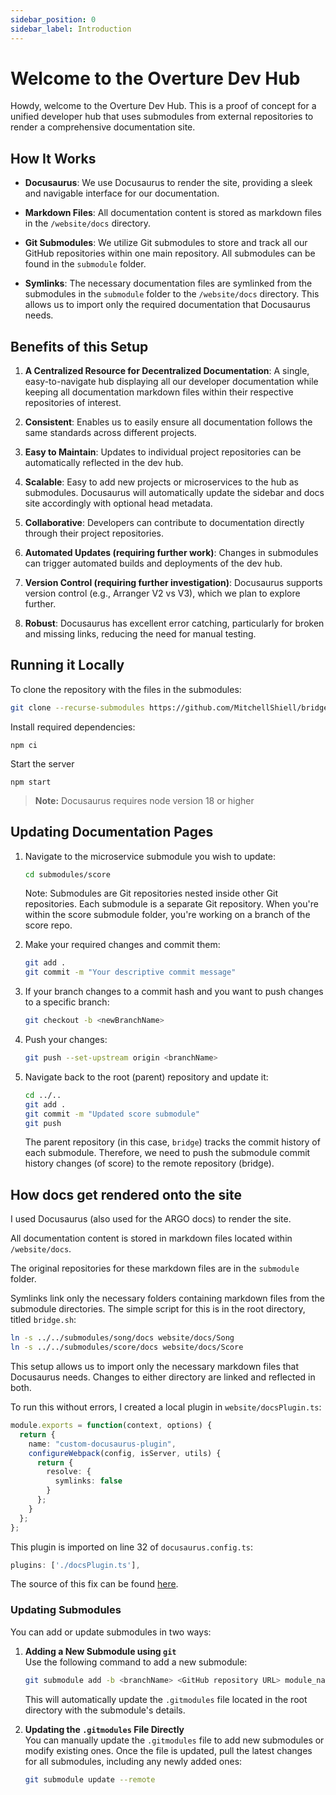 ```yaml
---
sidebar_position: 0
sidebar_label: Introduction
---
```


# Welcome to the Overture Dev Hub

Howdy, welcome to the Overture Dev Hub. This is a proof of concept for a unified developer hub that uses submodules from external repositories to render a comprehensive documentation site. 

## How It Works

- **Docusaurus**: We use Docusaurus to render the site, providing a sleek and navigable interface for our documentation.

- **Markdown Files**: All documentation content is stored as markdown files in the `/website/docs` directory.

- **Git Submodules**: We utilize Git submodules to store and track all our GitHub repositories within one main repository. All submodules can be found in the `submodule` folder.

- **Symlinks**: The necessary documentation files are symlinked from the submodules in the `submodule` folder to the `/website/docs` directory. This allows us to import only the required documentation that Docusaurus needs.

## Benefits of this Setup

1. **A Centralized Resource for Decentralized Documentation**: A single, easy-to-navigate hub displaying all our developer documentation while keeping all documentation markdown files within their respective repositories of interest.

2. **Consistent**: Enables us to easily ensure all documentation follows the same standards across different projects.

3. **Easy to Maintain**: Updates to individual project repositories can be automatically reflected in the dev hub.

4. **Scalable**: Easy to add new projects or microservices to the hub as submodules. Docusaurus will automatically update the sidebar and docs site accordingly with optional head metadata.

5. **Collaborative**: Developers can contribute to documentation directly through their project repositories.

6. **Automated Updates (requiring further work)**: Changes in submodules can trigger automated builds and deployments of the dev hub.

7. **Version Control (requiring further investigation)**: Docusaurus supports version control (e.g., Arranger V2 vs V3), which we plan to explore further.

8. **Robust**: Docusaurus has excellent error catching, particularly for broken and missing links, reducing the need for manual testing.

## Running it Locally

To clone the repository with the files in the submodules:

```bash
git clone --recurse-submodules https://github.com/MitchellShiell/bridge.git
```

Install required dependencies:

```
npm ci
```

Start the server

```
npm start
```

> **Note:** Docusaurus requires node version 18 or higher

## Updating Documentation Pages

1. Navigate to the microservice submodule you wish to update:

   ```bash
   cd submodules/score
   ```

   Note: Submodules are Git repositories nested inside other Git repositories. Each submodule is a separate Git repository. When you're within the score submodule folder, you're working on a branch of the score repo.

2. Make your required changes and commit them:

   ```bash
   git add .
   git commit -m "Your descriptive commit message"
   ```

3. If your branch changes to a commit hash and you want to push changes to a specific branch:

   ```bash
   git checkout -b <newBranchName>
   ```

4. Push your changes:

   ```bash
   git push --set-upstream origin <branchName>
   ```

5. Navigate back to the root (parent) repository and update it:

   ```bash
   cd ../..
   git add .
   git commit -m "Updated score submodule"
   git push
   ```

   The parent repository (in this case, `bridge`) tracks the commit history of each submodule. Therefore, we need to push the submodule commit history changes (of score) to the remote repository (bridge).

## How docs get rendered onto the site

I used Docusaurus (also used for the ARGO docs) to render the site.

All documentation content is stored in markdown files located within `/website/docs`.

The original repositories for these markdown files are in the `submodule` folder.

Symlinks link only the necessary folders containing markdown files from the submodule directories. The simple script for this is in the root directory, titled `bridge.sh`:

```bash
ln -s ../../submodules/song/docs website/docs/Song
ln -s ../../submodules/score/docs website/docs/Score
```

This setup allows us to import only the necessary markdown files that Docusaurus needs. Changes to either directory are linked and reflected in both.

To run this without errors, I created a local plugin in `website/docsPlugin.ts`:

```typescript
module.exports = function(context, options) {
  return {
    name: "custom-docusaurus-plugin",
    configureWebpack(config, isServer, utils) {
      return {
        resolve: {
          symlinks: false
        }
      };
    }
  };
};
```

This plugin is imported on line 32 of `docusaurus.config.ts`:

```typescript
plugins: ['./docsPlugin.ts'],
```

The source of this fix can be found [here](https://github.com/facebook/docusaurus/issues/3272#issuecomment-688409489).

### Updating Submodules

You can add or update submodules in two ways:

1. **Adding a New Submodule using `git`**  
   Use the following command to add a new submodule:

   ```bash
   git submodule add -b <branchName> <GitHub repository URL> module_name
   ```

   This will automatically update the `.gitmodules` file located in the root directory with the submodule's details.

2. **Updating the `.gitmodules` File Directly**  
   You can manually update the `.gitmodules` file to add new submodules or modify existing ones. Once the file is updated, pull the latest changes for all submodules, including any newly added ones:

   ```bash
   git submodule update --remote
   ```